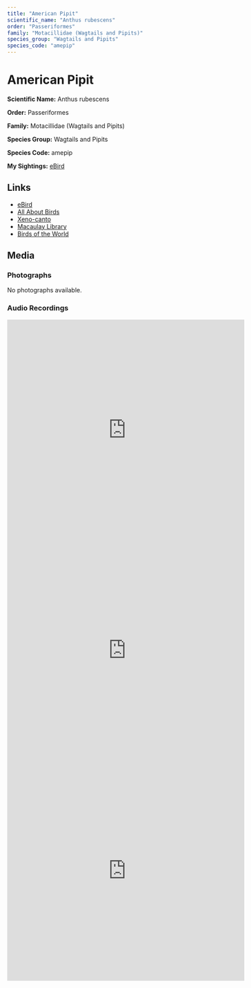 ```yaml
---
title: "American Pipit"
scientific_name: "Anthus rubescens"
order: "Passeriformes"
family: "Motacillidae (Wagtails and Pipits)"
species_group: "Wagtails and Pipits"
species_code: "amepip"
---
```


# American Pipit

**Scientific Name:** Anthus rubescens

**Order:** Passeriformes

**Family:** Motacillidae (Wagtails and Pipits)

**Species Group:** Wagtails and Pipits

**Species Code:** amepip

**My Sightings:** [eBird](https://ebird.org/lifelist?r=world&time=life&spp=amepip)

## Links
* [eBird](https://ebird.org/species/amepip) 
* [All About Birds](https://www.allaboutbirds.org/guide/amepip) 
* [Xeno-canto](https://www.xeno-canto.org/species/amepip) 
* [Macaulay Library](https://search.macaulaylibrary.org/catalog?taxonCode=amepip&sort=rating_rank_desc)
* [Birds of the World](https://birdsoftheworld.org/bow/species/amepip)

## Media
### Photographs
No photographs available.

### Audio Recordings
<iframe src="https://macaulaylibrary.org/asset/626684923/embed" width="550" height="510" frameborder="0" allowfullscreen></iframe>
<iframe src="https://macaulaylibrary.org/asset/626684924/embed" width="550" height="510" frameborder="0" allowfullscreen></iframe>
<iframe src="https://macaulaylibrary.org/asset/626684926/embed" width="550" height="510" frameborder="0" allowfullscreen></iframe>
